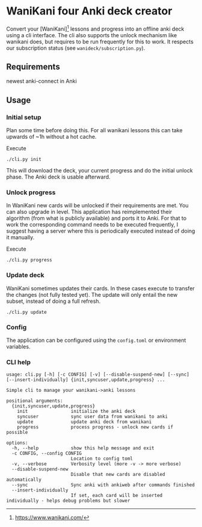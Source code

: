 # WaniKani four Anki deck creator

Convert your [WaniKani][^1] lessons and progress into an offline anki deck using
a cli interface. The cli also supports the unlock mechanism like wanikani does,
but requires to be run frequently for this to work. It respects our
subscription status (see `wanideck/subscription.py`).

## Requirements
newest anki-connect in Anki

## Usage
### Initial setup

Plan some time before doing this. For all wanikani lessons this can take
upwards of ~1h without a hot cache.

Execute
```
./cli.py init
```

This will download the deck, your current progress and do the initial unlock
phase. The Anki deck is usable afterward.

### Unlock progress

In WaniKani new cards will be unlocked if their requirements are met. You can
also upgrade in level. This application has reimplemented their algorithm (from
what is publicly available) and ports it to Anki. For that to work the
corresponding command needs to be executed frequently, I suggest having a
server where this is periodically executed instead of doing it manually.

Execute
```
./cli.py progress
```

### Update deck

WaniKani sometimes updates their cards. In these cases execute to transfer the
changes (not fully tested yet). The update will only entail the new subset,
instead of doing a full refresh.

```
./cli.py update
```

### Config

The application can be configured using the `config.toml` or environment variables.

### CLI help
```
usage: cli.py [-h] [-c CONFIG] [-v] [--disable-suspend-new] [--sync] [--insert-individually] {init,syncuser,update,progress} ...

Simple cli to manage your wanikani->anki lessons

positional arguments:
  {init,syncuser,update,progress}
    init                initialize the anki deck
    syncuser            sync user data from wanikani to anki
    update              update anki deck from wanikani
    progress            process progress - unlock new cards if possible

options:
  -h, --help            show this help message and exit
  -c CONFIG, --config CONFIG
                        Location to config toml
  -v, --verbose         Verbosity level (more -v -> more verbose)
  --disable-suspend-new
                        Disable that new cards are disabled automatically
  --sync                Sync anki with ankiweb after commands finished
  --insert-individually
                        If set, each card will be inserted individually - helps debug problems but slower
```


[^1]: https://www.wanikani.com/
